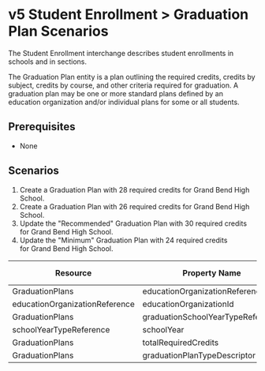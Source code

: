 # v5 Student Enrollment > Graduation Plan Scenarios

The Student Enrollment interchange describes student enrollments in schools and
in sections.

The Graduation Plan entity is a plan outlining the required credits, credits by
subject, credits by course, and other criteria required for graduation. A
graduation plan may be one or more standard plans defined by an education
organization and/or individual plans for some or all students.

## Prerequisites

* None

## Scenarios

1. Create a Graduation Plan with 28 required credits for Grand Bend High School.
2. Create a Graduation Plan with 26 required credits for Grand Bend High School.
3. Update the "Recommended" Graduation Plan with 30 required credits for Grand
   Bend High School.
4. Update the "Minimum" Graduation Plan with 24 required credits for Grand Bend
   High School.

| Resource                       | Property Name                     | Is Collection | Data Type                         | Required / Optional | Scenario 1: POST | Scenario 2: POST | Scenario 3: PUT | Scenario 4: PUT |
| ------------------------------ | --------------------------------- | ------------- | --------------------------------- | ------------------- | -------------------- | -------------------- | ------------------- | ------------------- |
| GraduationPlans                | educationOrganizationReference    | FALSE         | educationOrganizationReference    | REQUIRED            |                      |                      |                     |                     |
| educationOrganizationReference | educationOrganizationId           | FALSE         | integer                           | REQUIRED            | 255901001            | 255901001            | 255901001           | 255901001           |
| GraduationPlans                | graduationSchoolYearTypeReference | FALSE         | graduationSchoolYearTypeReference | REQUIRED            |                      |                      |                     |                     |
| schoolYearTypeReference        | schoolYear                        | FALSE         | integer                           | REQUIRED            | 2020                 | 2020                 | 2020                | 2020                |
| GraduationPlans                | totalRequiredCredits              | FALSE         | number                            | REQUIRED            | 28                   | 26                   | 30                  | 24                  |
| GraduationPlans                | graduationPlanTypeDescriptor      | FALSE         | graduationPlanTypeDescriptor      | REQUIRED            | Recommended          | Minimum              | Recommended         | Minimum             |
